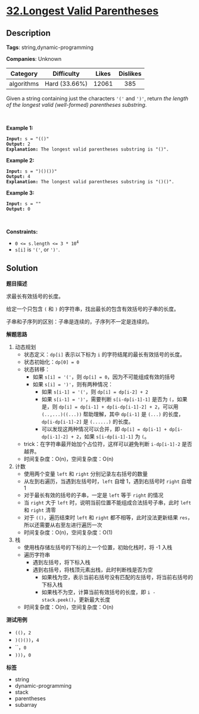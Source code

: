 # [32.Longest Valid Parentheses](https://leetcode.com/problems/longest-valid-parentheses/description/)

## Description

**Tags**: string,dynamic-programming

**Companies**: Unknown

|  Category  |  Difficulty   | Likes | Dislikes |
| :--------: | :-----------: | :---: | :------: |
| algorithms | Hard (33.66%) | 12061 |   385    |

<p>Given a string containing just the characters <code>&#39;(&#39;</code> and <code>&#39;)&#39;</code>, return <em>the length of the longest valid (well-formed) parentheses </em><span data-keyword="substring-nonempty"><em>substring</em></span>.</p>
<p>&nbsp;</p>
<p><strong class="example">Example 1:</strong></p>
<pre><code><strong>Input:</strong> s = &quot;(()&quot;
<strong>Output:</strong> 2
<strong>Explanation:</strong> The longest valid parentheses substring is &quot;()&quot;.</code></pre>
<p><strong class="example">Example 2:</strong></p>
<pre><code><strong>Input:</strong> s = &quot;)()())&quot;
<strong>Output:</strong> 4
<strong>Explanation:</strong> The longest valid parentheses substring is &quot;()()&quot;.</code></pre>
<p><strong class="example">Example 3:</strong></p>
<pre><code><strong>Input:</strong> s = &quot;&quot;
<strong>Output:</strong> 0</code></pre>
<p>&nbsp;</p>
<p><strong>Constraints:</strong></p>
<ul>
  <li><code>0 &lt;= s.length &lt;= 3 * 10<sup>4</sup></code></li>
  <li><code>s[i]</code> is <code>&#39;(&#39;</code>, or <code>&#39;)&#39;</code>.</li>
</ul>

## Solution

**题目描述**

求最长有效括号的长度。

给定一个只包含 `(` 和 `)` 的字符串，找出最长的包含有效括号的子串的长度。

子串和子序列的区别：子串是连续的，子序列不一定是连续的。

**解题思路**

1. 动态规划
   - 状态定义：`dp[i]` 表示以下标为 `i` 的字符结尾的最长有效括号的长度。
   - 状态初始化：`dp[0] = 0`
   - 状态转移：
     - 如果 `s[i] = '('`，则 `dp[i] = 0`，因为不可能组成有效的括号
     - 如果 `s[i] = ')'`，则有两种情况：
       - 如果 `s[i-1] = '('`，则 `dp[i] = dp[i-2] + 2`
       - 如果 `s[i-1] = ')'`，需要判断 `s[i-dp[i-1]-1]` 是否为 `(`，如果是，则 `dp[i] = dp[i-1] + dp[i-dp[i-1]-2] + 2`，可以用 `(..,...)((...))` 帮助理解，其中 `dp[i-1]` 是 `(...)` 的长度，`dp[i-dp[i-1]-2]` 是 `(......)` 的长度。
       - 可以发现这两种情况可以合并，即 `dp[i] = dp[i-1] + dp[i-dp[i-1]-2] + 2`，如果 `s[i-dp[i-1]-1]` 为 `(`。
   - trick：在字符串最开始加个占位符，这样可以避免判断 `i-dp[i-1]-2` 是否越界。
   - 时间复杂度：O(n)，空间复杂度：O(n)
2. 计数
   - 使用两个变量 `left` 和 `right` 分别记录左右括号的数量
   - 从左到右遍历，当遇到左括号时，`left` 自增 1，遇到右括号时 `right` 自增 1
   - 对于最长有效的括号的子串，一定是 `left` 等于 `right` 的情况
   - 当 `right` 大于 `left` 时，说明当前位置不能组成合法括号子串，此时 `left` 和 `right` 清零
   - 对于 `(()`，遍历结束时 `left` 和 `right` 都不相等，此时没法更新结果 `res`，所以还需要从右至左进行遍历一次
   - 时间复杂度：O(n)，空间复杂度：O(1)
3. 栈
   - 使用栈存储左括号的下标的上一个位置，初始化栈时，将 -1 入栈
   - 遍历字符串
     - 遇到左括号，将下标入栈
     - 遇到右括号，将栈顶元素出栈，此时判断栈是否为空
       - 如果栈为空，表示当前右括号没有匹配的左括号，将当前右括号的下标入栈
       - 如果栈不为空，计算当前有效括号的长度，即 `i - stack.peek()`，更新最大长度
   - 时间复杂度：O(n)，空间复杂度：O(n)

**测试用例**

- `(()`，`2`
- `)()())`，`4`
- ``，`0`
- `)))`，`0`

**标签**

- string
- dynamic-programming
- stack
- parentheses
- subarray
